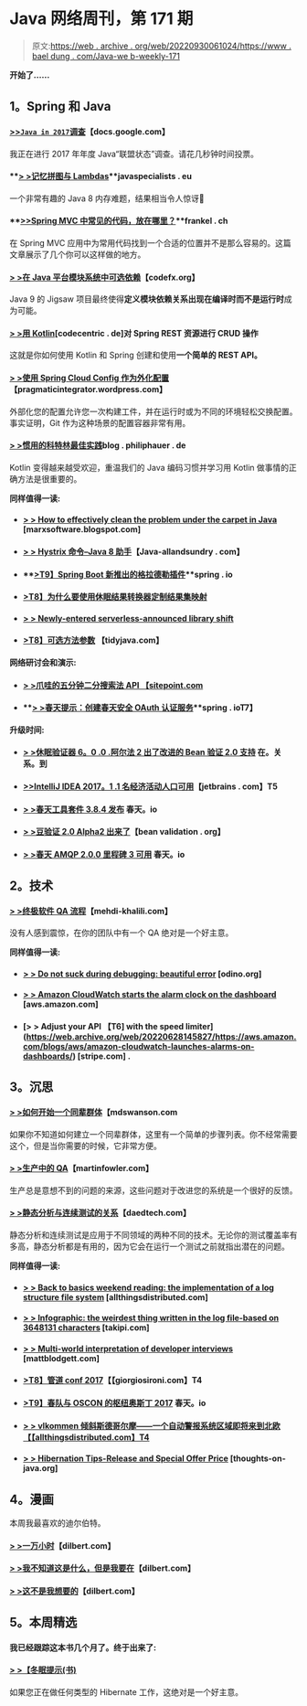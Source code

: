 # Java 网络周刊，第 171 期

> 原文:[https://web . archive . org/web/20220930061024/https://www . bael dung . com/Java-we b-weekly-171](https://web.archive.org/web/20220930061024/https://www.baeldung.com/java-web-weekly-171)

**开始了……**

## **1。Spring 和 Java**

#### **[>>`Java in 2017`调查](https://web.archive.org/web/20220628145827/https://docs.google.com/forms/d/e/1FAIpQLSe1xfed41r9t8-IdVBc4Asuakzi5XeWUhbacxkwKrYyBu4ZeQ/viewform?c=0&w=1)【docs.google.com】**

我正在进行 2017 年年度 Java“联盟状态”调查。请花几秒钟时间投票。

#### **[> >记忆拼图与 Lambdas](https://web.archive.org/web/20220628145827/http://www.javaspecialists.eu/archive/Issue247.html)**javaspecialists . eu

一个非常有趣的 Java 8 内存难题，结果相当令人惊讶🙂

#### **[>>Spring MVC 中常见的代码，放在哪里？](https://web.archive.org/web/20220628145827/https://blog.frankel.ch/common-code-spring-mvc/#gsc.tab=0)**frankel . ch

在 Spring MVC 应用中为常用代码找到一个合适的位置并不是那么容易的。这篇文章展示了几个你可以这样做的地方。

#### **[> >在 Java 平台模块系统中可选依赖](https://web.archive.org/web/20220628145827/http://blog.codefx.org/java/module-system-optional-dependencies/)**【codefx.org】

Java 9 的 Jigsaw 项目最终使得**定义模块依赖关系出现在编译时而不是运行时**成为可能。

#### **[> >用 Kotlin](https://web.archive.org/web/20220628145827/https://blog.codecentric.de/en/2017/04/crud-operations-spring-rest-resources-kotlin/)**[codecentric . de]对 Spring REST 资源进行 CRUD 操作

这就是你如何使用 Kotlin 和 Spring 创建和使用**一个简单的 REST API。**

#### [**> >使用 Spring Cloud Config 作为外化配置**](https://web.archive.org/web/20220628145827/https://pragmaticintegrator.wordpress.com/2017/04/03/use-spring-cloud-config-as-externalized-configuration/)【pragmaticintegrator.wordpress.com】

外部化您的配置允许您一次构建工件，并在运行时或为不同的环境轻松交换配置。事实证明，Git 作为这种场景的配置容器非常有用。

#### [**> >惯用的科特林最佳实践**](https://web.archive.org/web/20220628145827/https://blog.philipphauer.de/idiomatic-kotlin-best-practices/)blog . philiphauer . de

Kotlin 变得越来越受欢迎，重温我们的 Java 编码习惯并学习用 Kotlin 做事情的正确方法是很重要的。

**同样值得一读:**

*   #### [**> > How to effectively clean the problem under the carpet in Java**](https://web.archive.org/web/20220628145827/https://marxsoftware.blogspot.com/2017/04/how-to-effectively-sweep-problems-under.html) [marxsoftware.blogspot.com]

*   #### [**> > Hystrix 命令–Java 8 助手**](https://web.archive.org/web/20220628145827/http://www.java-allandsundry.com/2017/04/hystrix-command-java-8-helpers.html)【Java-allandsundry . com】

*   #### **[>T9】Spring Boot 新推出的格拉德勒插件](https://web.archive.org/web/20220628145827/https://spring.io/blog/2017/04/05/spring-boot-s-new-gradle-plugin)**spring . io

*   #### [**>T8】为什么要使用休眠结果转换器定制结果集映射**](https://web.archive.org/web/20220628145827/https://vladmihalcea.com/2017/04/03/why-you-should-use-the-hibernate-resulttransformer-to-customize-result-set-mappings/)

*   #### **[> > Newly-entered serverless-announced library shift](https://web.archive.org/web/20220628145827/http://in.relation.to/2017/04/01/serverless-foray/)**

*   #### **[>T8】可选方法参数](https://web.archive.org/web/20220628145827/http://tidyjava.com/optional-method-parameters/)** 【tidyjava.com】

**网络研讨会和演示:**

*   #### **[> >爪哇的五分钟二分搜索法 API 【sitepoint.com](https://web.archive.org/web/20220628145827/https://www.sitepoint.com/javas-binary-search-api-tutorial/)**

*   #### **[> >春天提示：创建春天安全 OAuth 认证服务](https://web.archive.org/web/20220628145827/https://spring.io/blog/2017/04/05/spring-tips-creating-a-spring-security-oauth-auth-service)**spring . ioT7】

**升级时间:**

*   #### **[> >休眠验证器 6。0 .0 .阿尔法 2 出了改进的 Bean 验证 2.0 支持](https://web.archive.org/web/20220628145827/http://in.relation.to/2017/03/30/hibernate-validator-600-alpha2-out/)** 在。关系。到

*   #### **[>>IntelliJ IDEA 2017。1 .1 名经济活动人口可用](https://web.archive.org/web/20220628145827/https://blog.jetbrains.com/idea/2017/03/intellij-idea-2017-1-1-eap-is-available/)**【jetbrains . com】T5

*   #### **[> >春天工具套件 3.8.4 发布](https://web.archive.org/web/20220628145827/https://spring.io/blog/2017/04/03/spring-tool-suite-3-8-4-released)** 春天。io

*   #### **[> >豆验证 2.0 Alpha2 出来了](https://web.archive.org/web/20220628145827/http://beanvalidation.org/news/2017/03/31/bean-validation-2-0-alpha2-is-out/)**【bean validation . org】

*   #### **[> >春天 AMQP 2.0.0 里程碑 3 可用](https://web.archive.org/web/20220628145827/https://spring.io/blog/2017/04/04/spring-amqp-2-0-0-milestone-3-is-available)** 春天。io

## **2。技术**

#### **[> >终极软件 QA 流程](https://web.archive.org/web/20220628145827/http://www.mehdi-khalili.com/the-ultimate-software-qa-process)**【mehdi-khalili.com】

没有人感到震惊，在你的团队中有一个 QA 绝对是一个好主意。

**同样值得一读:**

*   #### **[> > Do not suck during debugging: beautiful error](https://web.archive.org/web/20220628145827/http://odino.org/when-debugging-doesnt-suck-beautiful-errors/)** [odino.org]

*   #### **[> > Amazon CloudWatch starts the alarm clock on the dashboard](https://web.archive.org/web/20220628145827/https://aws.amazon.com/blogs/aws/amazon-cloudwatch-launches-alarms-on-dashboards/)** [aws.amazon.com]

*   #### **[> > Adjust your API 【T6] with the speed limiter](https://web.archive.org/web/20220628145827/https://aws.amazon.com/blogs/aws/amazon-cloudwatch-launches-alarms-on-dashboards/)** [stripe.com] .

## **3。沉思**

#### **[> >如何开始一个同辈群体](https://web.archive.org/web/20220628145827/https://mdswanson.com/blog/2017/03/29/how-to-start-a-peer-group.html)**【mdswanson.com

如果你不知道如何建立一个同辈群体，这里有一个简单的步骤列表。你不经常需要这个，但是当你需要的时候，它非常方便。

#### **[> >生产中的 QA](https://web.archive.org/web/20220628145827/https://martinfowler.com/articles/qa-in-production.html)**【martinfowler.com】

生产总是意想不到的问题的来源，这些问题对于改进您的系统是一个很好的反馈。

#### **[> >静态分析与连续测试的关系](https://web.archive.org/web/20220628145827/http://www.daedtech.com/relationship-static-analysis-continuous-testing/)**【daedtech.com】

静态分析和连续测试是应用于不同领域的两种不同的技术。无论你的测试覆盖率有多高，静态分析都是有用的，因为它会在运行一个测试之前就指出潜在的问题。

**同样值得一读:**

*   #### [**> > Back to basics weekend reading: the implementation of a log structure file system**](https://web.archive.org/web/20220628145827/http://www.allthingsdistributed.com/2017/03/implementation-log-structured-file-system.html) [allthingsdistributed.com]

*   #### [**> > Infographic: the weirdest thing written in the log file-based on 3648131 characters**](https://web.archive.org/web/20220628145827/http://blog.takipi.com/infographic-the-weirdest-things-written-to-log-files-based-on-3648131-words/) [takipi.com]

*   #### **[> > Multi-world interpretation of developer interviews](https://web.archive.org/web/20220628145827/http://www.mattblodgett.com/2017/03/the-many-worlds-interpretation-of.html)** [mattblodgett.com]

*   #### **[>T8】管道 conf 2017](https://web.archive.org/web/20220628145827/http://www.giorgiosironi.com/2017/04/pipeline-conf-2017.html)【【giorgiosironi.com】T4**

*   #### **[>T9】春队与 OSCON 的枢纽奥斯丁 2017](https://web.archive.org/web/20220628145827/https://spring.io/blog/2017/04/03/spring-team-and-pivotal-at-oscon-austin-2017)** 春天。io

*   #### [**> > vlkommen 倾斜斯德哥尔摩——一个自动警报系统区域即将来到北欧**【【allthingsdistributed.com】T4](https://web.archive.org/web/20220628145827/http://www.allthingsdistributed.com/2017/04/aws-announces-eu-stockholm-region.html)

*   #### **[> > Hibernation Tips-Release and Special Offer Price](https://web.archive.org/web/20220628145827/http://www.thoughts-on-java.org/hibernate-tips-book-release-special-launch-price/)** [thoughts-on-java.org]

## **4。漫画**

本周我最喜欢的迪尔伯特。

#### **[> >一万小时](https://web.archive.org/web/20220628145827/http://dilbert.com/strip/2013-02-07)**【dilbert.com】

#### **[> >我不知道这是什么，但是我要在](https://web.archive.org/web/20220628145827/http://dilbert.com/strip/2013-02-09)**【dilbert.com】

#### **[> >这不是我想要的](https://web.archive.org/web/20220628145827/http://dilbert.com/strip/2013-02-08)**【dilbert.com】

## **5。本周精选**

#### 我已经跟踪这本书几个月了。终于出来了:

#### **[> >【冬眠提示(书)](https://web.archive.org/web/20220628145827/http://hibernate-tips.com/)**

如果您正在做任何类型的 Hibernate 工作，这绝对是一个好主意。